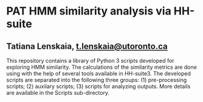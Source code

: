 # PAT HMM similarity analysis via HH-suite
## Tatiana Lenskaia, t.lenskaia@utoronto.ca

This repository contains a library of Python 3 scripts developed for exploring HMM similarity.
The calculations of the similarity metrics are done using with the help of several tools available in HH-suite3.
The developed scripts are separated into the following three groups: (1) pre-processing scripts; (2) auxilary scripts; (3) scripts for analyzing outputs.
More details are available in the Scripts sub-directory.
